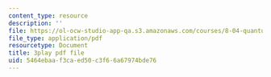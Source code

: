 ```yaml
---
content_type: resource
description: ''
file: https://ol-ocw-studio-app-qa.s3.amazonaws.com/courses/8-04-quantum-physics-i-spring-2016/5464ebaaf3caed50c3f66a67974bde76_fWCGM2auQPs.pdf
file_type: application/pdf
resourcetype: Document
title: 3play pdf file
uid: 5464ebaa-f3ca-ed50-c3f6-6a67974bde76
---
```

